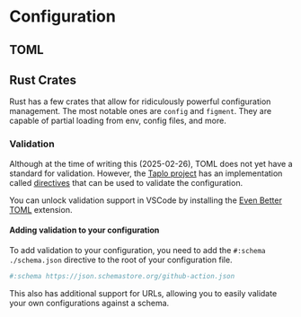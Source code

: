 # Configuration

## TOML

## Rust Crates

Rust has a few crates that allow for ridiculously powerful configuration management.
The most notable ones are `config` and `figment`.
They are capable of partial loading from env, config files, and more.

### Validation

Although at the time of writing this (2025-02-26), TOML does not yet have a standard for validation.
However, the [Taplo project](https://taplo.tamasfe.dev/) has an implementation called [directives](https://taplo.tamasfe.dev/configuration/directives.html#the-schema-directive) that can be used to validate the configuration.

You can unlock validation support in VSCode by installing the [Even Better TOML](https://marketplace.visualstudio.com/items?itemName=tamasfe.even-better-toml) extension.

#### Adding validation to your configuration

To add validation to your configuration, you need to add the `#:schema ./schema.json` directive to the root of your configuration file.

```toml
#:schema https://json.schemastore.org/github-action.json
```

This also has additional support for URLs, allowing you to easily validate your own configurations against a schema.
